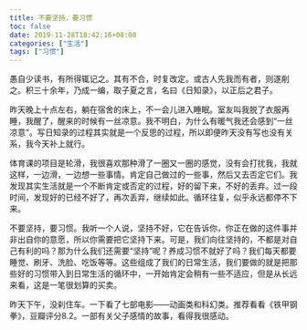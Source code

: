 ```yaml
---
title: 不要坚持，要习惯
toc: false
date: 2019-11-28T18:42:16+08:00
categories: ["生活"]
tags: ["习惯"]
---
```

愚自少读书，有所得辄记之。其有不合，时复改定。或古人先我而有者，则遂削之。积三十余年，乃成一编，取子夏之言，名曰《日知录》，以正后之君子。

<!--more-->

昨天晚上十点左右，躺在宿舍的床上，不一会儿进入睡眠。室友叫我脱了衣服再睡，我醒了，醒来的时候有一丝凉意。我不明白，为什么有暖气我还会感到“一丝凉意”。写日知录的过程其实就是一个反思的过程，所以即便昨天没有写也没有关系，我今天补上就行。

体育课的项目是轮滑，我很喜欢那种滑了一圈又一圈的感觉，没有会打扰我，我就这样，一边滑，一边想一些事情。肯定自己做过的一些事，然后又去否定它们。我发现其实生活就是一个不断肯定或否定的过程，好的留下来，不好的丢弃。过一段时间，发现好的已经不好了，再次丢弃，继续如此。循环往复，似乎永远都停不下来。

不要坚持，要习惯。我听一个人说，坚持不好，它在告诉你，你正在做的这件事并非出自你的意愿，所以你需要把它坚持下来。可是，我们向往坚持的，不都是对自己有利的吗？那为什么我们还需要“坚持”呢？养成习惯不就好了吗？我们每天都要睡觉、刷牙、洗脸、吃饭等等。这些组成了我们的日常生活，我们要做的就是把那些好的习惯带入到日常生活的循环中，一开始肯定会稍有一些不适应，但是从长远来看，这是一笔很划算的买卖。

昨天下午，没刹住车。一下看了七部电影——动画类和科幻类。推荐看看《铁甲钢拳》，豆瓣评分8.2。一部有关父子感情的故事，看得我很感动。